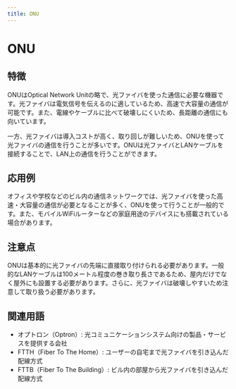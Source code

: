 ```yaml
---
title: ONU
---
```


# ONU
## 特徴
ONUはOptical Network Unitの略で、光ファイバを使った通信に必要な機器です。光ファイバは電気信号を伝えるのに適しているため、高速で大容量の通信が可能です。また、電線やケーブルに比べて破壊しにくいため、長距離の通信にも向いています。

一方、光ファイバは導入コストが高く、取り回しが難しいため、ONUを使って光ファイバの通信を行うことが多いです。ONUは光ファイバとLANケーブルを接続することで、LAN上の通信を行うことができます。

## 応用例
オフィスや学校などのビル内の通信ネットワークでは、光ファイバを使った高速・大容量の通信が必要となることが多く、ONUを使って行うことが一般的です。また、モバイルWiFiルーターなどの家庭用途のデバイスにも搭載されている場合があります。

## 注意点
ONUは基本的に光ファイバの先端に直接取り付けられる必要があります。一般的なLANケーブルは100メートル程度の巻き取り長さであるため、屋内だけでなく屋外にも設置する必要があります。さらに、光ファイバは破壊しやすいため注意して取り扱う必要があります。

## 関連用語
* オプトロン（Optron）: 光コミュニケーションシステム向けの製品・サービスを提供する会社 
* FTTH（Fiber To The Home）: ユーザーの自宅まで光ファイバを引き込んだ配線方式 
* FTTB（Fiber To The Building）: ビル内の部屋から光ファイバを引き込んだ配線方式